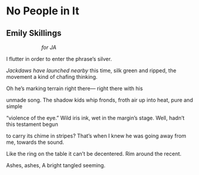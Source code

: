 # No People in It
## Emily Skillings
                        _for JA_

I flutter in order
to enter
the phrase’s silver.

 _Jackdaws have launched nearby_
this time, silk green and ripped,
the movement a kind of chafing thinking.

Oh he’s marking
terrain right there—
right there with his

unmade song. The shadow kids
whip fronds, froth air up
into heat, pure and simple

“violence of the eye.” Wild iris
ink, wet in the margin’s stage.
Well, hadn’t this testament begun

to carry its chime in stripes?
That’s when I knew he was going away
from me, towards the sound.

Like the ring on the table
it can’t be decentered.
Rim around the recent.

Ashes, ashes,
A bright tangled seeming.